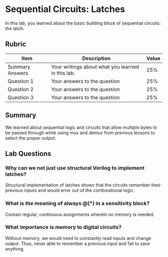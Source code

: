 # Sequential Circuits: Latches

In this lab, you learned about the basic building block of sequential circuits: the latch.

## Rubric

| Item | Description | Value |
| ---- | ----------- | ----- |
| Summary Answers | Your writings about what you learned in this lab. | 25% |
| Question 1 | Your answers to the question | 25% |
| Question 2 | Your answers to the question | 25% |
| Question 3 | Your answers to the question | 25% |

## Summary
We learned about sequential logic and circuits that allow multiple bytes to be passed through while using mux and demux from previous lessons to select the proper output.

## Lab Questions

###  Why can we not just use structural Verilog to implement latches?
Structural implementation of latches shows that the circuits remember their previous inputs and would error out of the combinational logic.

### What is the meaning of always @(*) in a sensitivity block?
Contain regular, continuous assignments wherein no memory is needed.

### What importance is memory to digital circuits?
Without memory, we would need to constantly read inputs and change output. Thus, never able to remember a previous input and fail to save anything.
